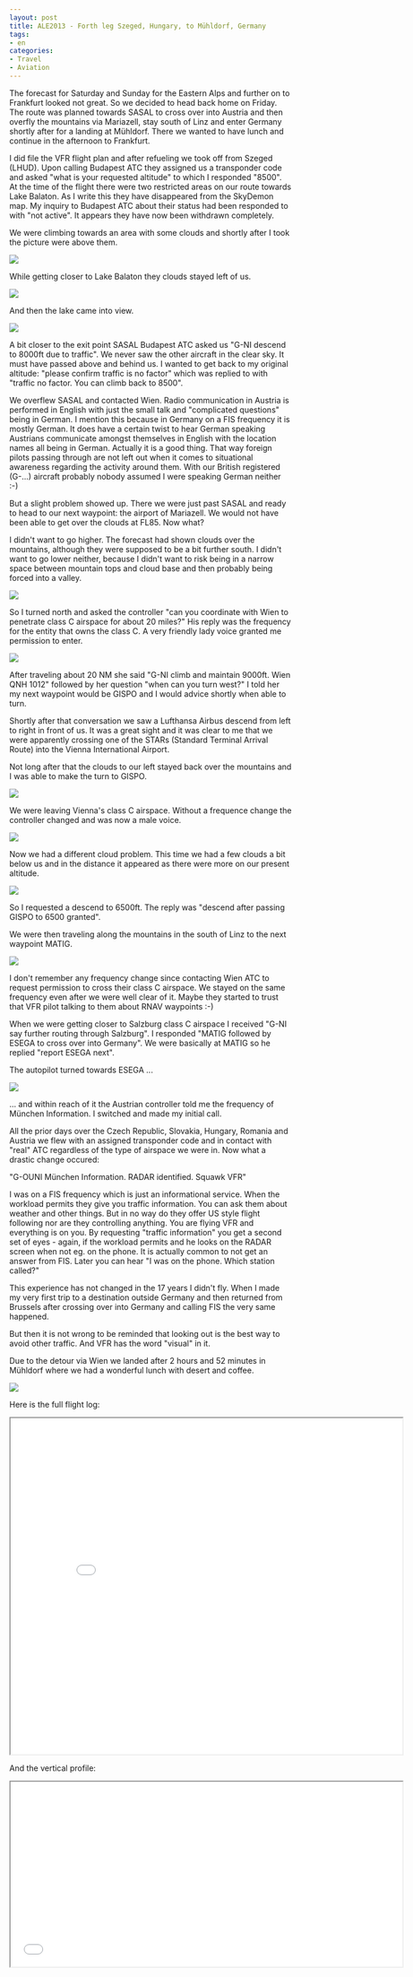 ```yaml
---
layout: post
title: ALE2013 - Forth leg Szeged, Hungary, to Mühldorf, Germany
tags:
- en
categories:
- Travel
- Aviation
---
```

The forecast for Saturday and Sunday for the Eastern Alps and further on to Frankfurt looked not great. So we decided to head back home on Friday. The route was planned towards SASAL to cross over into Austria and then overfly the mountains via Mariazell, stay south of Linz and enter Germany shortly after for a landing at Mühldorf. There we wanted to have lunch and continue in the afternoon to Frankfurt.

I did file the VFR flight plan and after refueling we took off from Szeged (LHUD). Upon calling Budapest ATC they assigned us a transponder code and asked "what is your requested altitude" to which I responded "8500". At the time of the flight there were two restricted areas on our route towards Lake Balaton. As I write this they have disappeared from the SkyDemon map. My inquiry to Budapest ATC about their status had been responded to with "not active". It appears they have now been withdrawn completely.

We were climbing towards an area with some clouds and shortly after I took the picture were above them.

<a target="_blank" href="/img/posts/aviation-2013-08/LHUD-EDMY-1.jpg"><img src="/img/posts/aviation-2013-08/LHUD-EDMY-small-1.jpg"/></a>

While getting closer to Lake Balaton they clouds stayed left of us.

<a target="_blank" href="/img/posts/aviation-2013-08/LHUD-EDMY-2.jpg"><img src="/img/posts/aviation-2013-08/LHUD-EDMY-small-2.jpg"/></a>

And then the lake came into view.

<a target="_blank" href="/img/posts/aviation-2013-08/LHUD-EDMY-3.jpg"><img src="/img/posts/aviation-2013-08/LHUD-EDMY-small-3.jpg"/></a>

A bit closer to the exit point SASAL Budapest ATC asked us "G-NI descend to 8000ft due to traffic". We never saw the other aircraft in the clear sky. It must have passed above and behind us. I wanted to get back to my original altitude: "please confirm traffic is no factor" which was replied to with "traffic no factor. You can climb back to 8500".

We overflew SASAL and contacted Wien. Radio communication in Austria is performed in English with just the small talk and "complicated questions" being in German. I mention this because in Germany on a FIS frequency it is mostly German. It does have a certain twist to hear German speaking Austrians communicate amongst themselves in English with the location names all being in German. Actually it is a good thing. That way foreign pilots passing through are not left out when it comes to situational awareness regarding the activity around them. With our British registered (G-...) aircraft probably nobody assumed I were speaking German neither :-)

But a slight problem showed up. There we were just past SASAL and ready to head to our next waypoint: the airport of Mariazell. We would not have been able to get over the clouds at FL85. Now what?

I didn't want to go higher. The forecast had shown clouds over the mountains, although they were supposed to be a bit further south. I didn't want to go lower neither, because I didn't want to risk being in a narrow space between mountain tops and cloud base and then probably being forced into a valley.

<a target="_blank" href="/img/posts/aviation-2013-08/LHUD-EDMY-8.jpg"><img src="/img/posts/aviation-2013-08/LHUD-EDMY-small-8.jpg"/></a>

So I turned north and asked the controller "can you coordinate with Wien to penetrate class C airspace for about 20 miles?" His reply was the frequency for the entity that owns the class C. A very friendly lady voice granted me permission to enter.

<a target="_blank" href="/img/posts/aviation-2013-08/LHUD-EDMY-4.jpg"><img src="/img/posts/aviation-2013-08/LHUD-EDMY-small-4.jpg"/></a>

After traveling about 20 NM she said "G-NI climb and maintain 9000ft. Wien QNH 1012" followed by her question "when can you turn west?" I told her my next waypoint would be GISPO and I would advice shortly when able to turn.

Shortly after that conversation we saw a Lufthansa Airbus descend from left to right in front of us. It was a great sight and it was clear to me that we were apparently crossing one of the STARs (Standard Terminal Arrival Route) into the Vienna International Airport.

Not long after that the clouds to our left stayed back over the mountains and I was able to make the turn to GISPO.

<a target="_blank" href="/img/posts/aviation-2013-08/LHUD-EDMY-12.jpg"><img src="/img/posts/aviation-2013-08/LHUD-EDMY-small-12.jpg"/></a>

We were leaving Vienna's class C airspace. Without a frequence change the controller changed and was now a male voice.

<a target="_blank" href="/img/posts/aviation-2013-08/LHUD-EDMY-11.jpg"><img src="/img/posts/aviation-2013-08/LHUD-EDMY-small-11.jpg"/></a>

Now we had a different cloud problem. This time we had a few clouds a bit below us and in the distance it appeared as there were more on our present altitude.

<a target="_blank" href="/img/posts/aviation-2013-08/LHUD-EDMY-10.jpg"><img src="/img/posts/aviation-2013-08/LHUD-EDMY-small-10.jpg"/></a>

So I requested a descend to 6500ft. The reply was "descend after passing GISPO to 6500 granted".

We were then traveling along the mountains in the south of Linz to the next waypoint MATIG.

<a target="_blank" href="/img/posts/aviation-2013-08/LHUD-EDMY-15.jpg"><img src="/img/posts/aviation-2013-08/LHUD-EDMY-small-15.jpg"/></a>

I don't remember any frequency change since contacting Wien ATC to request permission to cross their class C airspace. We stayed on the same frequency even after we were well clear of it. Maybe they started to trust that VFR pilot talking to them about RNAV waypoints :-)

When we were getting closer to Salzburg class C airspace I received "G-NI say further routing through Salzburg". I responded "MATIG followed by ESEGA to cross over into Germany". We were basically at MATIG so he replied "report ESEGA next".

The autopilot turned towards ESEGA ...

<a target="_blank" href="/img/posts/aviation-2013-08/LHUD-EDMY-17.jpg"><img src="/img/posts/aviation-2013-08/LHUD-EDMY-small-17.jpg"/></a>

... and within reach of it the Austrian controller told me the frequency of München Information. I switched and made my initial call.

All the prior days over the Czech Republic, Slovakia, Hungary, Romania and Austria we flew with an assigned transponder code and in contact with "real" ATC regardless of the type of airspace we were in. Now what a drastic change occured:

"G-OUNI München Information. RADAR identified. Squawk VFR"

I was on a FIS frequency which is just an informational service. When the workload permits they give you traffic information. You can ask them about weather and other things. But in no way do they offer US style flight following nor are they controlling anything. You are flying VFR and everything is on you. By requesting "traffic information" you get a second set of eyes - again, if the workload permits and he looks on the RADAR screen when not eg. on the phone. It is actually common to not get an answer from FIS. Later you can hear "I was on the phone. Which station called?"

This experience has not changed in the 17 years I didn't fly. When I made my very first trip to a destination outside Germany and then returned from Brussels after crossing over into Germany and calling FIS the very same happened.

But then it is not wrong to be reminded that looking out is the best way to avoid other traffic. And VFR has the word "visual" in it.

Due to the detour via Wien we landed after 2 hours and 52 minutes in Mühldorf where we had a wonderful lunch with desert and coffee.

<a target="_blank" href="/img/posts/aviation-2013-08/LHUD-EDMY-18.jpg"><img src="/img/posts/aviation-2013-08/LHUD-EDMY-small-18.jpg"/></a>

Here is the full flight log:

<iframe width="700" height="600" src="/img/posts/aviation-2013-08/LHUD-EDMY-route.png"></iframe>

And the vertical profile:

<iframe width="700" height="330" src="/img/posts/aviation-2013-08/LHUD-EDMY-vertical-profile.png"></iframe>

